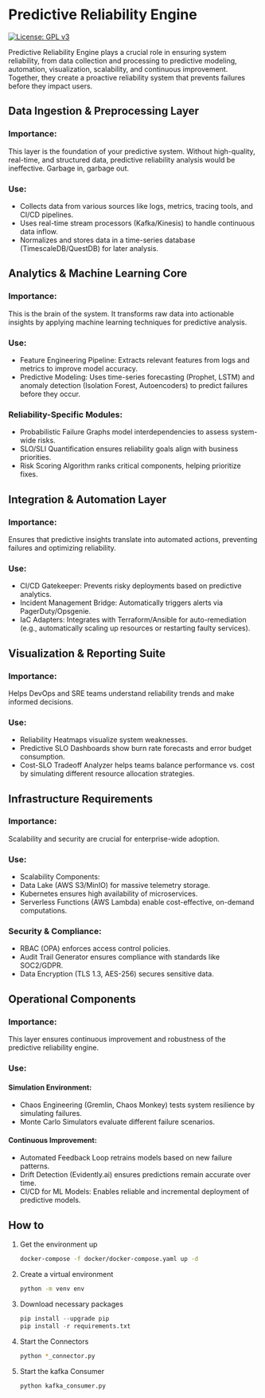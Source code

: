 # Predictive Reliability Engine
[![License: GPL v3](https://img.shields.io/badge/License-GPLv3-blue.svg)](https://www.gnu.org/licenses/gpl-3.0)


Predictive Reliability Engine plays a crucial role in ensuring system reliability, from data collection and processing to predictive modeling, automation, visualization, scalability, and continuous improvement. Together, they create a proactive reliability system that prevents failures before they impact users.

## Data Ingestion & Preprocessing Layer

### Importance:
This layer is the foundation of your predictive system. Without high-quality, real-time, and structured data, predictive reliability analysis would be ineffective. Garbage in, garbage out.

### Use:
- Collects data from various sources like logs, metrics, tracing tools, and CI/CD pipelines.
- Uses real-time stream processors (Kafka/Kinesis) to handle continuous data inflow.
- Normalizes and stores data in a time-series database (TimescaleDB/QuestDB) for later analysis.

## Analytics & Machine Learning Core

### Importance:
This is the brain of the system. It transforms raw data into actionable insights by applying machine learning techniques for predictive analysis.

### Use:
- Feature Engineering Pipeline: Extracts relevant features from logs and metrics to improve model accuracy.
- Predictive Modeling: Uses time-series forecasting (Prophet, LSTM) and anomaly detection (Isolation Forest, Autoencoders) to predict failures before they occur.

### Reliability-Specific Modules:
- Probabilistic Failure Graphs model interdependencies to assess system-wide risks.
- SLO/SLI Quantification ensures reliability goals align with business priorities.
- Risk Scoring Algorithm ranks critical components, helping prioritize fixes.


## Integration & Automation Layer

### Importance:
Ensures that predictive insights translate into automated actions, preventing failures and optimizing reliability.

### Use:
- CI/CD Gatekeeper: Prevents risky deployments based on predictive analytics.
- Incident Management Bridge: Automatically triggers alerts via PagerDuty/Opsgenie.
- IaC Adapters: Integrates with Terraform/Ansible for auto-remediation (e.g., automatically scaling up resources or restarting faulty services).


## Visualization & Reporting Suite

### Importance:
Helps DevOps and SRE teams understand reliability trends and make informed decisions.

### Use:
- Reliability Heatmaps visualize system weaknesses.
- Predictive SLO Dashboards show burn rate forecasts and error budget consumption.
- Cost-SLO Tradeoff Analyzer helps teams balance performance vs. cost by simulating different resource allocation strategies.


## Infrastructure Requirements

### Importance:
Scalability and security are crucial for enterprise-wide adoption.

### Use:
- Scalability Components:
- Data Lake (AWS S3/MinIO) for massive telemetry storage.
- Kubernetes ensures high availability of microservices.
- Serverless Functions (AWS Lambda) enable cost-effective, on-demand computations.

### Security & Compliance:
- RBAC (OPA) enforces access control policies.
- Audit Trail Generator ensures compliance with standards like SOC2/GDPR.
- Data Encryption (TLS 1.3, AES-256) secures sensitive data.

## Operational Components

### Importance:
This layer ensures continuous improvement and robustness of the predictive reliability engine.

### Use:
#### Simulation Environment:
- Chaos Engineering (Gremlin, Chaos Monkey) tests system resilience by simulating failures.
- Monte Carlo Simulators evaluate different failure scenarios.

#### Continuous Improvement:
- Automated Feedback Loop retrains models based on new failure patterns.
- Drift Detection (Evidently.ai) ensures predictions remain accurate over time.
- CI/CD for ML Models: Enables reliable and incremental deployment of predictive models.


## How to
1. Get the environment up
   ```bash
   docker-compose -f docker/docker-compose.yaml up -d
   ```
2. Create a virtual environment
   ```bash
   python -m venv env
   ```
3. Download necessary packages
   ```python
   pip install --upgrade pip
   pip install -r requirements.txt
   ```
4. Start the Connectors
   ```bash
   python *_connector.py
   ```
5. Start the kafka Consumer
   ```bash
   python kafka_consumer.py
   ```